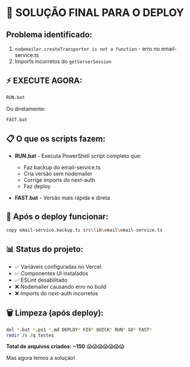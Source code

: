 # 🚨 SOLUÇÃO FINAL PARA O DEPLOY

## Problema identificado:
1. `nodemailer.createTransporter is not a function` - erro no email-service.ts
2. Imports incorretos do `getServerSession`

## ⚡ EXECUTE AGORA:

```bash
RUN.bat
```

Ou diretamente:

```bash
FAST.bat
```

## 📋 O que os scripts fazem:
- **RUN.bat** - Executa PowerShell script completo que:
  - Faz backup do email-service.ts
  - Cria versão sem nodemailer
  - Corrige imports do next-auth
  - Faz deploy

- **FAST.bat** - Versão mais rápida e direta

## 🔧 Após o deploy funcionar:
```bash
copy email-service.backup.ts src\lib\email\email-service.ts
```

## 📊 Status do projeto:
- ✅ Variáveis configuradas no Vercel
- ✅ Componentes UI instalados  
- ✅ ESLint desabilitado
- ❌ Nodemailer causando erro no build
- ❌ Imports do next-auth incorretos

## 🗑️ Limpeza (após deploy):
```bash
del *.bat *.ps1 *.md DEPLOY* FIX* QUICK* RUN* GO* FAST* 
rmdir /s /q testes
```

**Total de arquivos criados: ~150** 😱😱😱😱😱😱😱

Mas agora temos a solução!